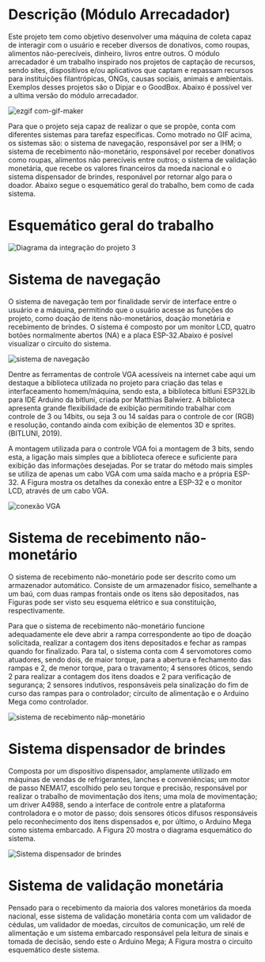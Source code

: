 # Descrição (Módulo Arrecadador)
Este projeto tem como objetivo desenvolver uma máquina de coleta capaz de interagir com o usuário e receber diversos de donativos, como roupas, alimentos não-perecíveis, dinheiro, livros entre outros.
O módulo arrecadador é um trabalho inspirado nos projetos de captação de recursos, sendo sites, dispositívos e/ou aplicativos que captam e repassam recursos para instituições filantrópicas, ONGs, 
causas sociais, animais e ambientais. Exemplos desses projetos são o Dipjar e o GoodBox. Abaixo é possível ver a ultima versão do módulo arrecadador.  

![ezgif com-gif-maker](https://user-images.githubusercontent.com/75312838/103468280-39e7d700-4d36-11eb-90fc-1b968b94aad9.gif)

Para que o projeto seja capaz de realizar o que se propõe, conta com diferentes sistemas para tarefaz específicas. Como motrado no GIF acima, os sistemas são: o sistema de navegação, responsável por ser a IHM; o sistema de recebimento não-monetário, responsável por receber donativos como roupas, alimentos não perecíveis entre outros; o sistema de validação monetária, que recebe os valores financeiros da moeda nacional e o sistema dispensador de brindes, responável por retornar algo para o doador. Abaixo segue o esquemático geral do trabalho, bem como de cada sistema.

# Esquemático geral do trabalho

![Diagrama da integração do projeto 3](https://user-images.githubusercontent.com/75312838/103486239-2b073000-4ddb-11eb-97f1-232428b81571.png)

# Sistema de navegação

O sistema de navegação tem por finalidade servir de interface entre o usuário e a máquina, permitindo que o usuário acesse as funções do projeto, como doação de itens não-monetários, doação monetária e recebimento de brindes. O sistema é composto por um monitor LCD, quatro botões normalmente abertos (NA) e a placa ESP-32.Abaixo é posível visualizar o circuito do sistema.

![sistema de navegação](https://user-images.githubusercontent.com/75312838/103486359-02336a80-4ddc-11eb-895b-620597ddd540.jpg)

Dentre as ferramentas de controle VGA acessíveis na internet cabe aqui um destaque a biblioteca utilizada no projeto para criação das telas e interfaceamento homem/máquina, sendo esta, a biblioteca bitluni ESP32Lib para IDE Arduino da bitluni, criada por Matthias Balwierz. A biblioteca apresenta grande flexibilidade de exibição permitindo trabalhar com controle de 3 ou 14bits, ou seja 3 ou 14 saídas para o controle de cor (RGB) e resolução, contando ainda com exibição de elementos 3D e sprites. (BITLUNI, 2019).

A montagem utilizada para o controle VGA foi a montagem de 3 bits, sendo esta, a ligação mais simples que a biblioteca oferece e suficiente para exibição das informações desejadas. Por se tratar do método mais simples se utiliza de apenas um cabo VGA com uma saída macho e a própria ESP-32. A Figura mostra os detalhes da conexão entre a ESP-32 e o monitor LCD, através de um cabo VGA.

![conexão VGA](https://user-images.githubusercontent.com/75312838/103486486-0ad87080-4ddd-11eb-831c-be0eee93bcf8.jpg)

# Sistema de recebimento não-monetário

O sistema de recebimento não-monetário pode ser descrito como um armazenador automático. Consiste de um armazenador físico, semelhante a um baú, com duas rampas frontais onde os itens são depositados, nas Figuras pode ser visto seu esquema elétrico e sua constituição, respectivamente.

Para que o sistema de recebimento não-monetário funcione adequadamente ele deve abrir a rampa correspondente ao tipo de doação solicitada, realizar a contagem dos itens depositados e fechar as rampas quando for finalizado. Para tal, o sistema conta com 4 servomotores como atuadores, sendo dois, de maior torque, para a abertura e fechamento das rampas e 2, de menor torque, para o travamento; 4 sensores óticos, sendo 2 para realizar a contagem dos itens doados e 2 para verificação de segurança; 2 sensores indutivos, responsáveis pela sinalização do fim de curso das rampas para o controlador; circuito de alimentação e o Arduino Mega como controlador.   

![sistema de recebimento nãp-monetário](https://user-images.githubusercontent.com/75312838/103486622-ec26a980-4ddd-11eb-892e-3ca1ce94cde5.jpg)

# Sistema dispensador de brindes

Composta por um dispositivo dispensador, amplamente utilizado em máquinas de vendas de refrigerantes, lanches e conveniências; um motor de passo NEMA17, escolhido pelo seu torque e precisão, responsável por realizar o trabalho de movimentação dos itens; uma mola de movimentação; um driver A4988, sendo a interface de controle entre a plataforma controladora e o motor de passo; dois sensores óticos difusos responsáveis pelo reconhecimento dos itens dispensados e, por último, o Arduino Mega como sistema embarcado. A Figura 20 mostra o diagrama esquemático do sistema.

![Sistema dispensador de brindes](https://user-images.githubusercontent.com/75312838/103486749-df568580-4dde-11eb-98ef-df1b67a531e4.jpg)

# Sistema de validação monetária

Pensado para o recebimento da maioria dos valores monetários da moeda nacional, esse sistema de validação monetária conta com um validador de cédulas, um validador de moedas, circuitos de comunicação, um relé de alimentação e um sistema embarcado responsável pela leitura de sinais e tomada de decisão, sendo este o Arduino Mega; A Figura mostra o circuito esquemático deste sistema.










